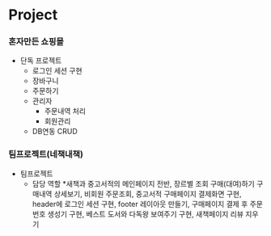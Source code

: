 # Project
### 혼자만든 쇼핑몰
* 단독 프로젝트
  * 로그인 세션 구현
  * 장바구니
  * 주문하기
  * 관리자
    * 주문내역 처리
    * 회원관리
  * DB연동 CRUD
### 팀프로젝트(네책내책)
* 팀프로젝트
  * 담당 역할
   *새책과 중고서적의 메인페이지 전반, 장르별 조회 구매(대여)하기
    구매내역 상세보기, 비회원 주문조회, 중고서적 구매페이지 결제화면 구현, header에 로그인 세션 구현, footer 레이아웃 만들기,
    구매페이지 결제 후 주문번호 생성기 구현, 베스트 도서와 다독왕
    보여주기 구현, 새책페이지 리뷰 지우기
   
